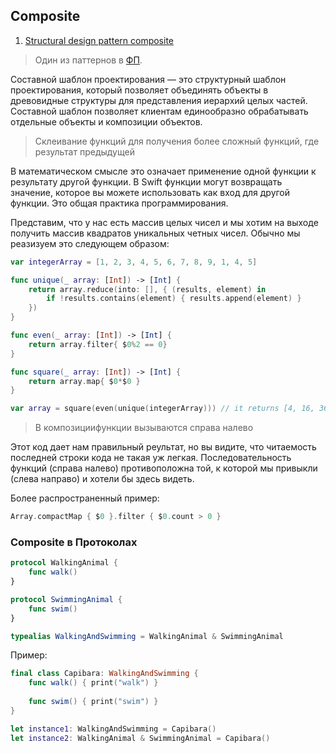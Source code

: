 ## Composite

1. [Structural design pattern composite](https://daddycoding.com/2023/03/19/composite/)

> Один из паттернов в [ФП](/2%20ComputerScience/Languages/Paradigm/Declarative/FunctionalProgramming(FP).md).

Составной шаблон проектирования — это структурный шаблон проектирования, который позволяет объединять объекты в древовидные структуры для представления иерархий целых частей. Составной шаблон позволяет клиентам единообразно обрабатывать отдельные объекты и композиции объектов.

> Склеивание функций для получения более сложный функций, где результат предыдущей 

В математическом смысле это означает применение одной функции к результату другой функции. В Swift функции могут возвращать значение, которое вы можете использовать как вход для другой функции. Это общая практика программирования.

Представим, что у нас есть массив целых чисел и мы хотим на выходе получить массив квадратов уникальных четных чисел. Обычно мы реазизуем это следующем образом:

```swift
var integerArray = [1, 2, 3, 4, 5, 6, 7, 8, 9, 1, 4, 5]

func unique(_ array: [Int]) -> [Int] {
    return array.reduce(into: [], { (results, element) in
        if !results.contains(element) { results.append(element) }
    })
}

func even(_ array: [Int]) -> [Int] {
    return array.filter{ $0%2 == 0}
}

func square(_ array: [Int]) -> [Int] {
    return array.map{ $0*$0 }
}

var array = square(even(unique(integerArray))) // it returns [4, 16, 36, 64]
```

> В композициифункции вызываются справа налево

Этот код дает нам правильный реультат, но вы видите, что читаемость последней строки кода не такая уж легкая.  Последовательность функций (справа налево) противоположна той, к которой мы привыкли (слева направо) и хотели бы здесь видеть.

Более распространенный пример: 

```swift
Array.compactMap { $0 }.filter { $0.count > 0 }
```

### Composite в Протоколах

```swift
protocol WalkingAnimal {
    func walk()
}

protocol SwimmingAnimal {
    func swim()
}

typealias WalkingAndSwimming = WalkingAnimal & SwimmingAnimal
```

Пример:

```swift
final class Capibara: WalkingAndSwimming {
    func walk() { print("walk") }
    
    func swim() { print("swim") }
}

let instance1: WalkingAndSwimming = Capibara()
let instance2: WalkingAnimal & SwimmingAnimal = Capibara() 
```






